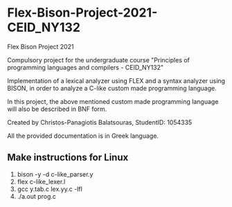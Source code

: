 # Flex-Bison-Project-2021-CEID_NY132
Flex Bison Project 2021

Compulsory project for the undergraduate course "Principles of programming languages and compilers - CEID_NY132"

Implementation of a lexical analyzer using FLEX and a syntax analyzer using BISON, in order to analyze a C-like custom made programming language.

In this project, the above mentioned custom made programming language will also be described in BNF form.

Created by Christos-Panagiotis Balatsouras, StudentID: 1054335

All the provided documentation is in Greek language.

## Make instructions for Linux
1. bison -y -d c-like_parser.y
2. flex c-like_lexer.l
3. gcc y.tab.c lex.yy.c -lfl
4. ./a.out prog.c

